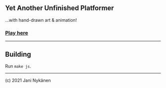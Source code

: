 ## Yet Another Unfinished Platformer

...with hand-drawn art & animation!

### [Play here](https://jani-nykanen.github.io/yet-another-unfinished-platformer/output/index.html)

-----

## Building

Run `make js`.

-----


(c) 2021 Jani Nykänen

